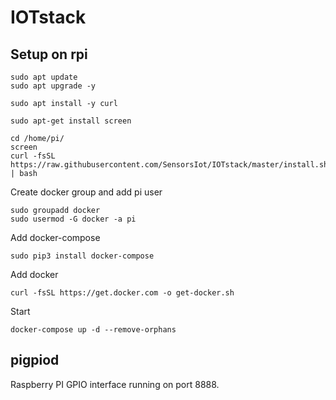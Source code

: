 # IOTstack

## Setup on rpi
```
sudo apt update
sudo apt upgrade -y
```

```
sudo apt install -y curl
```

```
sudo apt-get install screen
```

```
cd /home/pi/
screen
curl -fsSL https://raw.githubusercontent.com/SensorsIot/IOTstack/master/install.sh | bash
```

Create docker group and add pi user
```
sudo groupadd docker
sudo usermod -G docker -a pi
```

Add docker-compose
```
sudo pip3 install docker-compose
```

Add docker
```
curl -fsSL https://get.docker.com -o get-docker.sh
```


Start
```
docker-compose up -d --remove-orphans
```


## pigpiod
Raspberry PI GPIO interface running on port 8888.

